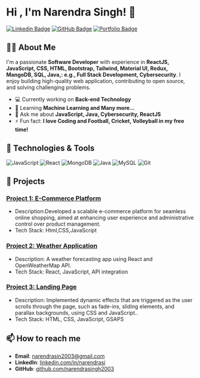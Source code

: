 # Hi , I'm Narendra Singh! 👋

[![Linkedin Badge](https://img.shields.io/badge/-LinkedIn-blue?style=flat-square&logo=Linkedin&logoColor=white&link=https://www.linkedin.com/in/yourprofile)](https://www.linkedin.com/in/narendrasi)
[![GitHub Badge](https://img.shields.io/badge/-GitHub-black?style=flat-square&logo=github&logoColor=white&link=https://github.com/yourusername)](https://github.com/NarendraSingh2003)
[![Portfolio Badge](https://img.shields.io/badge/Portfolio-Visit-yellow?style=flat-square&link=https://yourportfolio.com)](https://narendrasingh2003.github.io/Portfolio/)

## 👨‍💻 About Me

I'm a passionate **Software Developer** with experience in **ReactJS, JavaScript, CSS, HTML, Bootstrap, Tailwind, Material UI, Redux, MangoDB, SQL, Java,: e.g., Full Stack Development, Cybersecurity**. I enjoy building high-quality web application, contributing to open source, and solving challenging problems.

- 💻 Currently working on **Back-end Technology**
- 🌱 Learning **Machine Learning and Many more...**
- 💬 Ask me about **JavaScript, Java, Cybersecurity, ReactJS**
- ⚡ Fun fact: **I love Coding and Football, Cricket, Volleyball in my free time!**

## 🔧 Technologies & Tools

![JavaScript](https://img.shields.io/badge/-JavaScript-black?style=flat-square&logo=javascript)
![React](https://img.shields.io/badge/-React-blue?style=flat-square&logo=react)
![MongoDB](https://img.shields.io/badge/-MongoDB-lightgreen?style=flat-square&logo=mongodb)
![Java](https://img.shields.io/badge/-Java-orange?style=flat-square&logo=java)
![MySQL](https://img.shields.io/badge/-MySQL-blue?style=flat-square&logo=mysql)
![Git](https://img.shields.io/badge/-Git-black?style=flat-square&logo=git)

## 🚀 Projects

### [Project 1: E-Commerce Platform](https://narendrasingh2003.github.io/E-commercepage/)
- Description:Developed a scalable e-commerce platform for seamless online shopping, aimed at enhancing user experience and administrative control over product management.
- Tech Stack: Html,CSS,JavaScript

### [Project 2: Weather Application]()
- Description: A weather forecasting app using React and OpenWeatherMap API.
- Tech Stack: React, JavaScript, API integration

### [Project 3: Landing Page](https://narendrasingh2003.github.io/GoodTwo/)
- Description: Implemented dynamic effects that are triggered as the user scrolls through the page, such as fade-ins, sliding elements, and parallax backgrounds, using CSS and JavaScript..
- Tech Stack: HTML, CSS, JavaScript, GSAPS

## 📫 How to reach me

- **Email**: [narendrasin2003@gmail.com](narendrasin2003@gmail.com)
- **LinkedIn**: [linkedin.com/in/narendrasi](https://www.linkedin.com/in/narendrasi)
- **GitHub**: [github.com/narendrasingh2003](https://github.com/narendrasingh2003)

